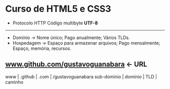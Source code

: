 # Curso de HTML5 e CSS3

- Protocolo HTTP
Código multibyte **UTF-8**
---
- Domínio -> Nome único; Pago anualmente; Vários TLDs.
- Hospedagem -> Espaço para armazenar arquivos; Pago mensalmente; Espaço, memória, recursos.

www.github.com/gustavoguanabara <- URL
---
www | .github | .com | /gustavoguanabara
sub-domínio | domínio | TLD | caminho